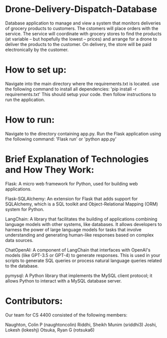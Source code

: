 # Drone-Delivery-Dispatch-Database


Database application to manage and view a system that monitors deliveries of grocery products to customers. The 
cstomers will place orders with the service. The service will coordinate with grocery stores to find the products 
(at variable – but hopefully the lowest – prices) and arrange for a drone to deliver the products to the customer.
On delivery, the store will be paid electronically by the customer.


# How to set up:

Navigate into the main directory where the requirements.txt is located. use the following command to install all dependencies: 'pip install -r requirements.txt' This should setup your code. then follow instructions to run the application.


# How to run:

Navigate to the directory containing app.py. Run the Flask application using the following command: 'Flask run' or 'python app.py'



# Brief Explanation of Technologies and How They Work:

Flask: A micro web framework for Python, used for building web applications.

Flask-SQLAlchemy: An extension for Flask that adds support for SQLAlchemy, which is a SQL toolkit and Object-Relational Mapping (ORM) system for Python.

LangChain: A library that facilitates the building of applications combining language models with other systems, like databases. It allows developers to harness the power of large language models for tasks that involve understanding and generating human-like responses based on complex data sources.

ChatOpenAI: A component of LangChain that interfaces with OpenAI's models (like GPT-3.5 or GPT-4) to generate responses. This is used in your scripts to generate SQL queries or process natural language queries related to the database.

pymysql: A Python library that implements the MySQL client protocol; it allows Python to interact with a MySQL database server.



# Contributors: 
Our team for CS 4400 consisted of the following members:

Naughton, Colin P (naughtoncolin)
Riddhi, Sheikh Munim (sriddhi3)
Joshi, Lokesh (lokeshj)
Otsuka, Ryan G (rotsuka6)